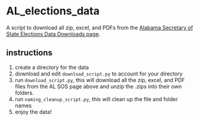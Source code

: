 # AL_elections_data
A script to download all zip, excel, and PDFs from the [Alabama Secretary of State Elections Data Downloads page](https://www.sos.alabama.gov/alabama-votes/voter/election-data).

## instructions

 1. create a directory for the data
 2. download and edit `download_script.py` to account for your directory
 3. run `download_script.py`, this will download all the zip, excel, and PDF files from the AL SOS page above and unzip the .zips into their own folders.
 4. run `naming_cleanup_script.py`, this will clean up the file and folder names
 5. enjoy the data!
